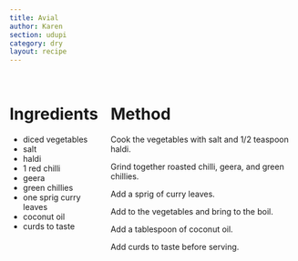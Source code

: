 ```yaml
---
title: Avial
author: Karen
section: udupi
category: dry
layout: recipe
---
```



<br>
<div class='columns'> <div class='column is-one-third p-3' markdown='1'>

# Ingredients

* diced vegetables
* salt
* haldi
* 1 red chilli
* geera
* green chillies
* one sprig curry leaves
* coconut oil
* curds to taste



</div> <div class='column is-two-thirds p-3' markdown='1'>

# Method

Cook the vegetables with salt and 1/2 teaspoon haldi.

Grind together roasted chilli, geera, and green chillies. 

Add a sprig of curry leaves.

Add to the vegetables and bring to the boil.

Add a tablespoon of coconut oil.

Add curds to taste before serving.

 

</div> </div>